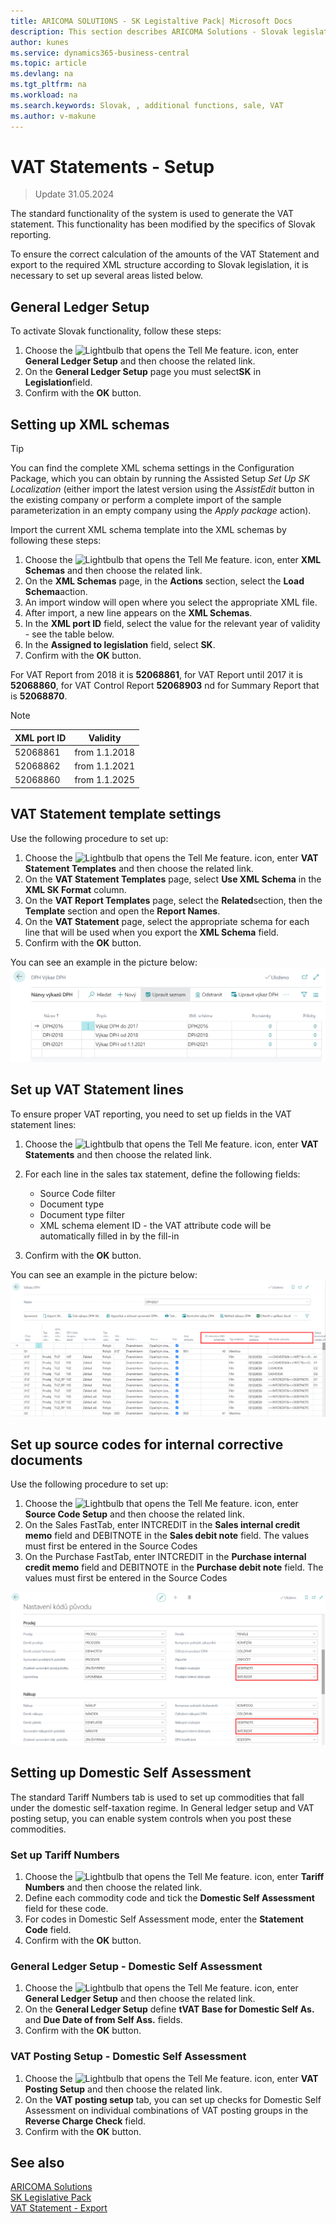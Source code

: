 ```yaml
---
title: ARICOMA SOLUTIONS - SK Legistaltive Pack| Microsoft Docs
description: This section describes ARICOMA Solutions - Slovak legislation
author: kunes
ms.service: dynamics365-business-central
ms.topic: article
ms.devlang: na
ms.tgt_pltfrm: na
ms.workload: na
ms.search.keywords: Slovak, , additional functions, sale, VAT
ms.author: v-makune
---
```


# VAT Statements - Setup

> Update 31.05.2024

The standard functionality of the system is used to generate the VAT statement. This functionality has been modified by the specifics of Slovak reporting.

To ensure the correct calculation of the amounts of the VAT Statement and export to the required XML structure according to Slovak legislation, it is necessary to set up several areas listed below.

## General Ledger Setup

To activate Slovak functionality, follow these steps:

1. Choose the ![Lightbulb that opens the Tell Me feature.](media/ui-search/search_small.png "Tell me what you want to do") icon, enter **General Ledger Setup** and then choose the related link.
2. On the **General Ledger Setup** page you must select**SK** in **Legislation**field.
3. Confirm with the **OK** button.

## Setting up XML schemas

> [!TIP]
> You can find the complete XML schema settings in the Configuration Package, which you can obtain by running the Assisted Setup *Set Up SK Localization* (either import the latest version using the *AssistEdit* button in the existing company or perform a complete import of the sample parameterization in an empty company using the *Apply package* action).

Import the current XML schema template into the XML schemas by following these steps:

1. Choose the ![Lightbulb that opens the Tell Me feature.](media/ui-search/search_small.png "Tell me what you want to do") icon, enter **XML Schemas** and then choose the related link.
2. On the **XML Schemas** page, in the **Actions** section, select the **Load Schema**action.
3. An import window will open where you select the appropriate XML file.
4. After import, a new line appears on the **XML Schemas**.
5. In the **XML port ID** field, select the value for the relevant year of validity - see the table below.
6. In the **Assigned to legislation** field, select **SK**.
7. Confirm with the **OK** button.

For VAT Report from 2018 it is **52068861**, for VAT Report until 2017 it is **52068860**, for VAT Control Report **52068903** nd for Summary Report that is **52068870**.

>[!NOTE]
>
> | XML port ID | Validity         |
> |   --------  | -------          |
> |   52068861  | from 1.1.2018    |
> |   52068862  | from 1.1.2021    |
> |   52068860  | from 1.1.2025    |

## VAT Statement template settings

Use the following procedure to set up:

1. Choose the ![Lightbulb that opens the Tell Me feature.](media/ui-search/search_small.png "Tell me what you want to do") icon, enter **VAT Statement Templates** and then choose the related link.
2. On the **VAT Statement Templates** page, select **Use XML Schema** in the **XML SK Format** column.
3. On the **VAT Report Templates** page, select the **Related**section, then the **Template** section and open the **Report Names**.
4. On the **VAT Statement** page, select the appropriate schema for each line that will be used when you export the **XML Schema** field.
5. Confirm with the **OK** button.

You can see an example in the picture below:
![Import of unreliable VAT payers from xml format](media/VAT_statement-template.png)

## Set up VAT Statement lines

To ensure proper VAT reporting, you need to set up fields in the VAT statement lines:

1. Choose the ![Lightbulb that opens the Tell Me feature.](media/ui-search/search_small.png "Tell me what you want to do") icon, enter **VAT Statements** and then choose the related link.
2. For each line in the sales tax statement, define the following fields:

   - Source Code filter
   - Document type
   - Document type filter
   - XML schema element ID - the VAT attribute code will be automatically filled in by the fill-in

3. Confirm with the **OK** button.

You can see an example in the picture below:
![Import of unreliable VAT payers from xml format](media/VAT_statement.png)

## Set up source codes for internal corrective documents

Use the following procedure to set up:

1. Choose the ![Lightbulb that opens the Tell Me feature.](media/ui-search/search_small.png "Tell me what you want to do") icon, enter **Source Code Setup** and then choose the related link.
2. On the Sales FastTab, enter INTCREDIT in the **Sales internal credit memo** field and DEBITNOTE in the **Sales debit note** field. The values ​​must first be entered in the Source Codes
3. On the Purchase FastTab, enter INTCREDIT in the **Purchase internal credit memo** field and DEBITNOTE in the **Purchase debit note** field. The values ​​must first be entered in the Source Codes

![IImport of unreliable VAT payers from xml format](media/setup_source_code.png)

## Setting up Domestic Self Assessment

The standard Tariff Numbers tab is used to set up commodities that fall under the domestic self-taxation regime.
In General ledger setup and VAT posting setup, you can enable system controls when you post these commodities.

### Set up Tariff Numbers

1. Choose the ![Lightbulb that opens the Tell Me feature.](media/ui-search/search_small.png "Tell me what you want to do") icon, enter **Tariff Numbers** and then choose the related link.
2. Define each commodity code and tick the **Domestic Self Assessment** field for these code.
3. For codes in Domestic Self Assessment mode, enter the **Statement Code** field.
4. Confirm with the **OK** button.

### General Ledger Setup - 	Domestic Self Assessment

1. Choose the ![Lightbulb that opens the Tell Me feature.](media/ui-search/search_small.png "Tell me what you want to do") icon, enter **General Ledger Setup** and then choose the related link.
2. On the **General Ledger Setup** define **tVAT Base for Domestic Self As.** and **Due Date of from Self Ass.** fields.
3. Confirm with the **OK** button.

### VAT Posting Setup - Domestic Self Assessment

1. Choose the ![Lightbulb that opens the Tell Me feature.](media/ui-search/search_small.png "Tell me what you want to do") icon, enter **VAT Posting Setup** and then choose the related link.
2. On the **VAT posting setup** tab, you can set up checks for Domestic Self Assessment on individual combinations of VAT posting groups in the **Reverse Charge Check** field.
3. Confirm with the **OK** button.

## See also

[ARICOMA Solutions](solutions.md)  
[SK Legislative Pack](sk-legislative-pack.md)   
[VAT Statement - Export](sk-vat-statement-export.md)
